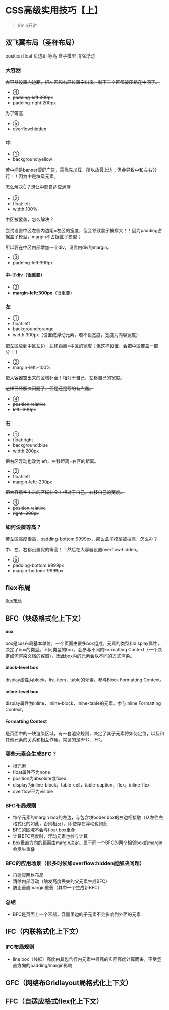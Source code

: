 # CSS高级实用技巧【上】

> 9min开讲

## 双飞翼布局（圣杯布局）

position float 负边距 等高 盒子模型 清除浮动

### 大容器

~~大容器设置内边距，把左区和右区位置空出来。剩下三个区都被压缩在中间了。~~

* ④
* ~~padding-left:300px~~
* ~~padding-right:200px~~

为了等高

* ⑤
* overflow:hidden

### 中

* ①
* background:yellow

若中间是banner滚屏广告，需优先加载，所以放最上边；但会导致中和左右分行！！因为中是块级元素。

怎么解决👆？想让中部自适应满屏

* ②
* float:left
* width:100%

中区被覆盖，怎么解决？

尝试设置中区左侧内边距=左区的宽度，但会导致盒子被撑大！！因为padding占据盒子模型，margin不占据盒子模型；

所以要在中区内部增加一个div，设置内div的margin。

* ③
* ~~padding-left:300px~~

#### 中-子div（很重要）

* ③
* **margin-left:300px**（很重要）

### 左

* ①
* float:left
* background:orange
* width:300px（设置成浮动元素，若不设宽度，宽度为内容宽度）

把左区放到中区左边，左移距离=中区的宽度；但这样设置，会把中区覆盖一部分！！

* ②
* margin-left:-100%

~~把大容器空出来的区域补全！相对于自己，左移自己的宽度。~~

~~这样已经解决问题了，但是还是写的有点蠢。~~

* ④
* ~~position:relative~~
* ~~left:-300px~~

### 右

* ①
* ~~float:right~~
* background:blue
* width:200px

把右区浮动也改为left，左移距离=右区的距离。

* ②
* float:left
* margin-left:-200px

~~把大容器空出来的区域补全！相对于自己，右移自己的宽度。~~

* ④
* ~~position:relative~~
* ~~right:-200px~~

### 如何设置等高？

若左区高度很高，padding-bottom:9999px，那么盒子模型被拉高，怎么办？

中、左、右都设置假的等高！！然后在大容器设置overflow:hidden。

* ⑤
* padding-bottom:9999px
* margin-bottom:-9999px

## flex布局

[flex布局](../../accumulate/css/css-api-1.md#（4）flex布局)

## BFC（块级格式化上下文）

#### box

box是css布局基本单位，一个页面由很多box组成。元素的类型和display属性，决定了box的类型。不同类型的box，会参与不同的Formatting Context（一个决定如何渲染文档的容器），因此box内的元素会以不同的方式渲染。

#### block-level box

display属性为block，list-item，table的元素。参与Block Formatting Context。

#### inline-level box

display属性为inline，inline-block，inine-table的元素。参与Inline Formatting Context。

#### Formatting Context

是页面中的一块渲染区域，有一套渲染规则，决定了其子元素将如何定位，以及和其他元素的关系和相互作用。常见的是BFC，IFC。

### 哪些元素会生成BFC？

* 根元素
* float属性不为none
* position为absolute或fixed
* display为inline-block，table-cell，table-caption，flex，inline-flex
* overflow不为visible

### BFC布局规则

* 每个元素的margin box的左边，与包含块boder box的左边相接触（从左往右格式化的如此，否则相反），即使存在浮动也如此
* BFC的区域不会与float box重叠
* 计算BFC高度时，浮动元素也参与计算
* box垂直方向的距离由margin决定。属于同一个BFC的两个相邻box的margin会发生重叠

### BFC的应用场景（很多时候加overflow:hidden能解决问题）

* 自适应两栏布局
* 清除内部浮动（触发高度丢失的父元素生成BFC）
* 防止垂直margin重叠（其中一个生成新BFC）

### 总结

* BFC是页面上一个容器，容器里边的子元素不会影响到外面的元素

## IFC（内联格式化上下文）

### IFC布局规则

* line box（线框）高度由其包含行内元素中最高的实际高度计算而来，不受竖直方向的padding/margin影响

## GFC（网络布Gridlayout局格式化上下文）

## FFC（自适应格式flex化上下文）
